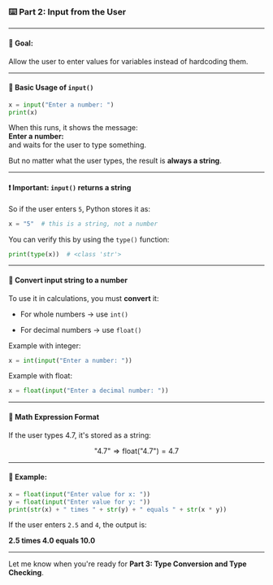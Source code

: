 ### ⌨️ Part 2: Input from the User

---

#### 🎯 **Goal:**

Allow the user to enter values for variables instead of hardcoding them.

---

#### 🧪 **Basic Usage of `input()`**

```python
x = input("Enter a number: ")
print(x)
```

When this runs, it shows the message:  
**Enter a number:**  
and waits for the user to type something.

But no matter what the user types, the result is **always a string**.

---

#### ❗ Important: `input()` returns a string

So if the user enters `5`, Python stores it as:

```python
x = "5"  # this is a string, not a number
```

You can verify this by using the `type()` function:

```python
print(type(x))  # <class 'str'>
```

---

#### 🔁 **Convert input string to a number**

To use it in calculations, you must **convert** it:

- For whole numbers → use `int()`
    
- For decimal numbers → use `float()`
    

Example with integer:

```python
x = int(input("Enter a number: "))
```

Example with float:

```python
x = float(input("Enter a decimal number: "))
```

---

#### 📐 **Math Expression Format**

If the user types $4.7$, it's stored as a string:

$$ \text{"4.7"} \Rightarrow \text{float("4.7")} = 4.7 $$

---

#### 🧪 Example:

```python
x = float(input("Enter value for x: "))
y = float(input("Enter value for y: "))
print(str(x) + " times " + str(y) + " equals " + str(x * y))
```

If the user enters `2.5` and `4`, the output is:

**2.5 times 4.0 equals 10.0**

---

Let me know when you're ready for **Part 3: Type Conversion and Type Checking**.